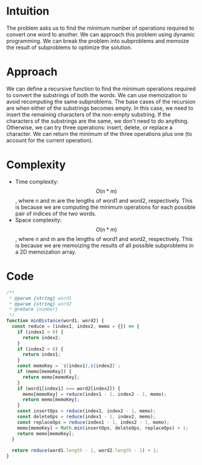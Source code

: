 # Intuition
The problem asks us to find the minimum number of operations required to convert one word to another. We can approach this problem using dynamic programming. We can break the problem into subproblems and memoize the result of subproblems to optimize the solution.

# Approach
We can define a recursive function to find the minimum operations required to convert the substrings of both the words. We can use memoization to avoid recomputing the same subproblems. The base cases of the recursion are when either of the substrings becomes empty. In this case, we need to insert the remaining characters of the non-empty substring. If the characters of the substrings are the same, we don't need to do anything. Otherwise, we can try three operations: insert, delete, or replace a character. We can return the minimum of the three operations plus one (to account for the current operation).

# Complexity
- Time complexity: $$O(n * m)$$, where n and m are the lengths of word1 and word2, respectively. This is because we are computing the minimum operations for each possible pair of indices of the two words.
- Space complexity: $$O(n * m)$$, where n and m are the lengths of word1 and word2, respectively. This is because we are memoizing the results of all possible subproblems in a 2D memoization array.

# Code
```js
/**
 * @param {string} word1
 * @param {string} word2
 * @return {number}
 */
function minDistance(word1, word2) {
  const reduce = (index1, index2, memo = {}) => {
    if (index1 < 0) {
      return index2;
    }
    if (index2 < 0) {
      return index1;
    }
    const memoKey = `${index1},${index2}`;
    if (memo[memoKey]) {
      return memo[memoKey];
    }
    if (word1[index1] === word2[index2]) {
      memo[memoKey] = reduce(index1 - 1, index2 - 1, memo);
      return memo[memoKey];
    }
    const insertOps = reduce(index1, index2 - 1, memo);
    const deleteOps = reduce(index1 - 1, index2, memo);
    const replaceOps = reduce(index1 - 1, index2 - 1, memo);
    memo[memoKey] = Math.min(insertOps, deleteOps, replaceOps) + 1;
    return memo[memoKey];
  }
  
  return reduce(word1.length - 1, word2.length - 1) + 1;
}
```